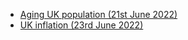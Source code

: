 - [Aging UK population (21st June 2022)](https://lew98.github.io/Aging_UK_population.html)
- [UK inflation (23rd June 2022)](https://lew98.github.io/UK_inflation.html)
